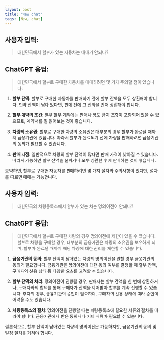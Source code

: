 ```yaml
---
layout: post
title: "New chat"
tags: [New, chat]
---
```


## 사용자 입력:
> 대한민국에서 할부가 있는 자동차는 매매가 안되나?

## ChatGPT 응답:
> 대한민국에서 할부로 구매한 자동차를 매매하려면 몇 가지 주의할 점이 있습니다:

1. **할부 잔액**: 할부로 구매한 자동차를 판매하기 전에 할부 잔액을 모두 상환해야 합니다. 만약 잔액이 남아 있다면, 판매 전에 그 잔액을 먼저 상환해야 합니다. 

2. **할부 계약의 조건**: 일부 할부 계약에는 판매나 양도 금지 조항이 포함되어 있을 수 있으므로, 계약서를 잘 읽어보는 것이 좋습니다.

3. **차량의 소유권**: 할부로 구매한 차량의 소유권은 대부분의 경우 할부가 완료될 때까지 금융기관에 있습니다. 따라서 할부가 완료되기 전에 차량을 판매하려면 금융기관의 동의가 필요할 수 있습니다.

4. **판매 시점**: 일반적으로 차량의 할부 잔액이 많다면 판매 가격이 낮아질 수 있습니다. 따라서 가능하면 할부 잔액을 줄이거나 모두 상환한 후에 판매하는 것이 좋습니다.

요약하면, 할부로 구매한 자동차를 판매하려면 몇 가지 절차와 주의사항이 있지만, 절차를 따르면 매매는 가능합니다.

## 사용자 입력:
> 대한민국의 차량등록소에서 할부가 있는 차는 명의이전이 안돼나?

## ChatGPT 응답:
> 대한민국에서 할부로 구매한 차량의 경우 명의이전에 제한이 있을 수 있습니다. 할부로 차량을 구매할 경우, 대부분의 금융기관은 차량의 소유권을 보유하게 되며, 할부가 완료될 때까지 해당 차량에 대한 권리를 제한할 수 있습니다.

1. **금융기관의 동의**: 할부 잔액이 남아있는 차량의 명의이전을 원할 경우 금융기관의 동의가 필요합니다. 금융기관은 명의이전에 대한 동의 여부를 결정할 때 할부 잔액, 구매자의 신용 상태 등 다양한 요소를 고려할 수 있습니다.

2. **할부 잔액의 처리**: 명의이전이 진행될 경우, 판매자는 할부 잔액을 한 번에 상환하거나, 구매자와의 합의를 통해 구매자가 잔액을 이어받아 할부를 계속 진행할 수 있습니다. 후자의 경우, 금융기관의 승인이 필요하며, 구매자의 신용 상태에 따라 승인이 어려울 수도 있습니다.

3. **차량등록소의 절차**: 명의이전을 진행할 때는 차량등록소에 필요한 서류와 절차를 따라야 합니다. 금융기관에서 받은 동의서나 기타 서류가 필요할 수 있습니다.

결론적으로, 할부 잔액이 남아있는 차량의 명의이전은 가능하지만, 금융기관의 동의 및 일정 절차를 거쳐야 합니다.

